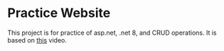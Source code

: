 # Practice Website

This project is for practice of asp.net, .net 8, and CRUD operations. It is based on [this](https://www.youtube.com/watch?v=_uSw8sh7xKs&ab_channel=SameerSaini) video.
